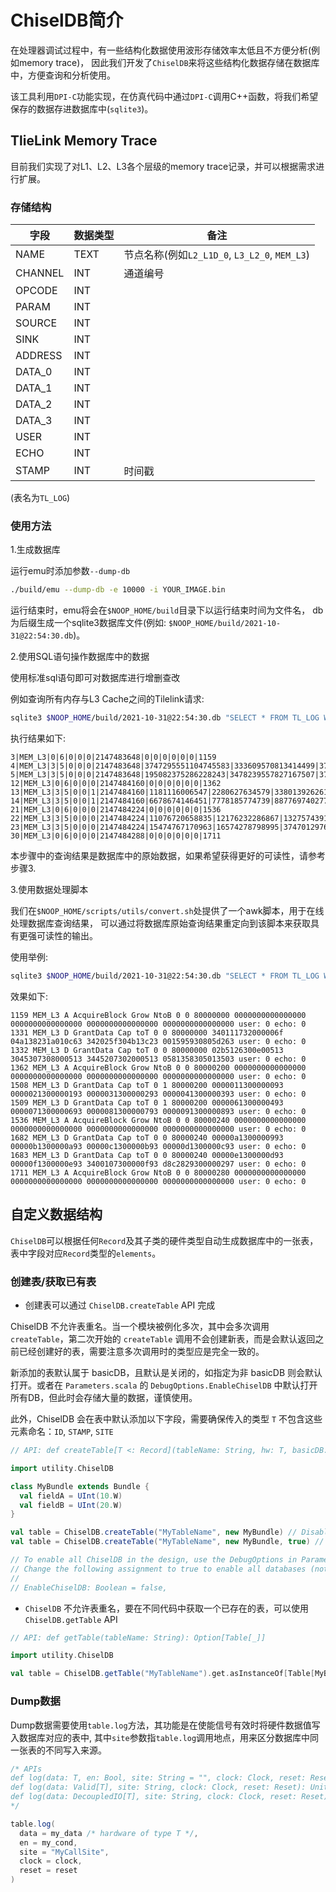 # ChiselDB简介

在处理器调试过程中，有一些结构化数据使用波形存储效率太低且不方便分析(例如memory trace)，
因此我们开发了`ChiselDB`来将这些结构化数据存储在数据库中，方便查询和分析使用。

该工具利用`DPI-C`功能实现，在仿真代码中通过`DPI-C`调用C++函数，将我们希望保存的数据存进数据库中(`sqlite3`)。

## TlieLink Memory Trace

目前我们实现了对L1、L2、L3各个层级的memory trace记录，并可以根据需求进行扩展。

### 存储结构

| 字段 | 数据类型 | 备注 |
| ---  | ---      | ---  |
| NAME  | TEXT     | 节点名称(例如`L2_L1D_0`, `L3_L2_0`, `MEM_L3`) |
| CHANNEL | INT    | 通道编号 |
| OPCODE | INT | |
| PARAM | INT | |
| SOURCE | INT | |
| SINK | INT | |
| ADDRESS | INT | |
| DATA_0 | INT | |
| DATA_1 | INT | |
| DATA_2 | INT | |
| DATA_3 | INT | |
| USER | INT | |
| ECHO | INT | |
| STAMP | INT | 时间戳 |

(表名为`TL_LOG`)

### 使用方法

1.生成数据库

运行emu时添加参数`--dump-db`
``` bash
./build/emu --dump-db -e 10000 -i YOUR_IMAGE.bin
```
运行结束时，emu将会在`$NOOP_HOME/build`目录下以运行结束时间为文件名，
db为后缀生成一个sqlite3数据库文件(例如: `$NOOP_HOME/build/2021-10-31@22:54:30.db`)。

2.使用SQL语句操作数据库中的数据

使用标准sql语句即可对数据库进行增删查改

例如查询所有内存与L3 Cache之间的Tilelink请求:
``` bash
sqlite3 $NOOP_HOME/build/2021-10-31@22:54:30.db "SELECT * FROM TL_LOG WHERE NAME='MEM_L3'"
```
执行结果如下:

```
3|MEM_L3|0|6|0|0|0|2147483648|0|0|0|0|0|0|1159
4|MEM_L3|3|5|0|0|0|2147483648|3747295551104745583|333609570813414499|3756043814912998435|6075433238254179|0|0|1331
5|MEM_L3|3|5|0|0|0|2147483648|195082375286228243|3478239557827167507|3766452341692171539|396657079026267395|0|0|1332
12|MEM_L3|0|6|0|0|0|2147484160|0|0|0|0|0|0|1362
13|MEM_L3|3|5|0|0|1|2147484160|1181116006547|2280627634579|3380139262611|4479650890643|0|0|1508
14|MEM_L3|3|5|0|0|1|2147484160|6678674146451|7778185774739|8877697402771|9977209030803|0|0|1509
21|MEM_L3|0|6|0|0|0|2147484224|0|0|0|0|0|0|1536
22|MEM_L3|3|5|0|0|0|2147484224|11076720658835|12176232286867|13275743914899|14375255542931|0|0|1682
23|MEM_L3|3|5|0|0|0|2147484224|15474767170963|16574278798995|3747012976079540115|-2827554048163446121|0|0|1683
30|MEM_L3|0|6|0|0|0|2147484288|0|0|0|0|0|0|1711
```

本步骤中的查询结果是数据库中的原始数据，如果希望获得更好的可读性，请参考步骤3.

3.使用数据处理脚本

我们在`$NOOP_HOME/scripts/utils/convert.sh`处提供了一个awk脚本，用于在线处理数据库查询结果，
可以通过将数据库原始查询结果重定向到该脚本来获取具有更强可读性的输出。

使用举例:
``` bash
sqlite3 $NOOP_HOME/build/2021-10-31@22:54:30.db "SELECT * FROM TL_LOG WHERE NAME='MEM_L3'" | sh $NOOP_HOME/scripts/utils/convert.sh
```

效果如下:
```
1159 MEM_L3 A AcquireBlock Grow NtoB 0 0 80000000 0000000000000000 0000000000000000 0000000000000000 0000000000000000 user: 0 echo: 0
1331 MEM_L3 D GrantData Cap toT 0 0 80000000 340111732000006f 04a138231a010c63 342025f304b13c23 001595930805d263 user: 0 echo: 0
1332 MEM_L3 D GrantData Cap toT 0 0 80000000 02b5126300e00513 3045307308000513 3445207302000513 0581358305013503 user: 0 echo: 0
1362 MEM_L3 A AcquireBlock Grow NtoB 0 0 80000200 0000000000000000 0000000000000000 0000000000000000 0000000000000000 user: 0 echo: 0
1508 MEM_L3 D GrantData Cap toT 0 1 80000200 0000011300000093 0000021300000193 0000031300000293 0000041300000393 user: 0 echo: 0
1509 MEM_L3 D GrantData Cap toT 0 1 80000200 0000061300000493 0000071300000693 0000081300000793 0000091300000893 user: 0 echo: 0
1536 MEM_L3 A AcquireBlock Grow NtoB 0 0 80000240 0000000000000000 0000000000000000 0000000000000000 0000000000000000 user: 0 echo: 0
1682 MEM_L3 D GrantData Cap toT 0 0 80000240 00000a1300000993 00000b1300000a93 00000c1300000b93 00000d1300000c93 user: 0 echo: 0
1683 MEM_L3 D GrantData Cap toT 0 0 80000240 00000e1300000d93 00000f1300000e93 3400107300000f93 d8c2829300000297 user: 0 echo: 0
1711 MEM_L3 A AcquireBlock Grow NtoB 0 0 80000280 0000000000000000 0000000000000000 0000000000000000 0000000000000000 user: 0 echo: 0
```

## 自定义数据结构

`ChiselDB`可以根据任何`Record`及其子类的硬件类型自动生成数据库中的一张表，表中字段对应`Record`类型的`elements`。

### 创建表/获取已有表

* 创建表可以通过 `ChiselDB.createTable` API 完成

ChiselDB 不允许表重名。当一个模块被例化多次，其中会多次调用 `createTable`，第二次开始的 `createTable` 调用不会创建新表，而是会默认返回之前已经创建好的表，需要注意多次调用时的类型应是完全一致的。

新添加的表默认属于 basicDB，且默认是关闭的，如指定为非 basicDB 则会默认打开。或者在 `Parameters.scala` 的 `DebugOptions.EnableChiselDB` 中默认打开所有DB，但此时会存储大量的数据，谨慎使用。

此外，ChiselDB 会在表中默认添加以下字段，需要确保传入的类型 `T` 不包含这些元素命名：`ID`, `STAMP`, `SITE`
``` scala
// API: def createTable[T <: Record](tableName: String, hw: T, basicDB: Boolean = false): Table[T]

import utility.ChiselDB

class MyBundle extends Bundle {
  val fieldA = UInt(10.W)
  val fieldB = UInt(20.W)
}

val table = ChiselDB.createTable("MyTableName", new MyBundle) // Disabled by default because of not being a basicDB
val table = ChiselDB.createTable("MyTableName", new MyBundle, true) // Explicitly enabled because it's a basicDB

// To enable all ChiselDB in the design, use the DebugOptions in Parameters.scala.
// Change the following assignment to true to enable all databases (not recommended).
//
// EnableChiselDB: Boolean = false,
```

* `ChiselDB` 不允许表重名，要在不同代码中获取一个已存在的表，可以使用 `ChiselDB.getTable` API

``` scala
// API: def getTable(tableName: String): Option[Table[_]]

import utility.ChiselDB

val table = ChiselDB.getTable("MyTableName").get.asInstanceOf[Table[MyBundle]]
```

### Dump数据

Dump数据需要使用`table.log`方法，其功能是在使能信号有效时将硬件数据值写入数据库对应的表中,
其中`site`参数指`table.log`调用地点，用来区分数据库中同一张表的不同写入来源。

``` scala
/* APIs
def log(data: T, en: Bool, site: String = "", clock: Clock, reset: Reset)
def log(data: Valid[T], site: String, clock: Clock, reset: Reset): Unit
def log(data: DecoupledIO[T], site: String, clock: Clock, reset: Reset): Unit
*/

table.log(
  data = my_data /* hardware of type T */,
  en = my_cond,
  site = "MyCallSite",
  clock = clock,
  reset = reset
)
```
